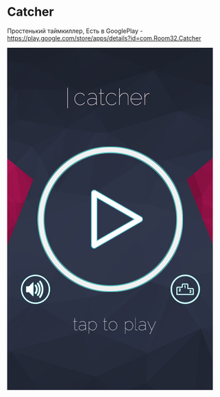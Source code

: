# Catcher
Простенький таймкиллер, Есть в GooglePlay - https://play.google.com/store/apps/details?id=com.Room32.Catcher


![Иллюстрация к проекту](https://github.com/MaxWesthaymer/Catcher/raw/master/img/img.jpg)
